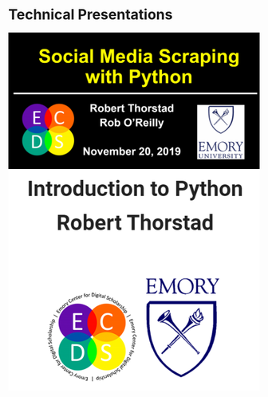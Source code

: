 # Technical Presentations

![alt_text](https://raw.githubusercontent.com/rthorst/Technical_Presentations/master/Twitter_Mining/ppt_screenshot.PNG)
![alt_text](https://raw.githubusercontent.com/rthorst/Technical_Presentations/master/Intro_Python/intro_python_screenshot.PNG)
